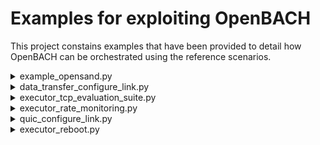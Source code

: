 Examples for exploiting OpenBACH
==================================================

This project constains examples that have been provided to detail how OpenBACH can be orchestrated using the reference scenarios.

<details><summary>example_opensand.py</summary>

This scenarios enables to configure the entities and run a full OpenSAND test.
It is based on the scenarios opensand_net_conf, opensand_satcom_conf and opensand_run.

#### Step-by-step description of the scenario :
    1. Parse the paths of the configuration files entered in the parameters
    2. Send those files to the OpenBACH Controller
    3. Launch opensand_net_conf to create and set the necessary bridges and TAP interfaces inside the ground entities (GWs and STs)
    4. Launch opensand_satcom_conf to push all the configuration files from the controller to each corresponding entity
    5. Launch opensand_run to run an OpenSAND test (start the entities and start the OpenSAND services)
    6. Launch opensand_net_conf to clean the network configuration 


#### Some words about the helper functions used in this example :
    - The function 'send_files_to_controller' is used to send the configuration files from the local machine to the controller (step 2)
    - The function '_extract_config_filepath' allows to get the configuration file inside the entity (step 5)


#### Parameters description :
  A detailed description of the parameters with examples is available in [OpenSAND documentation][1]
ollowing link:

  Note : if a configuration files is not set, the entity will load the one saved at :
  /etc/opensand/{infrastructure,topology,profile}.xml to run OpenSAND


#### Generated test reports:
    - The evolution of the the MODCOD used by the GW(s) and the ST(s)
    - The evolution of the throughput from the Satellite (kbps)
    - The CDF of the throughput from the Satellite (kbps)

</details>

<details><summary>data_transfer_configure_link.py</summary>
TBD
</details>

<details><summary>executor_tcp_evaluation_suite.py</summary>
TBD
</details>

<details><summary>executor_rate_monitoring.py</summary>
TBD
</details>

<details><summary>quic_configure_link.py</summary>
TBD
</details>

<details><summary>executor_reboot.py</summary>
TBD
</details>

[1]: https://github.com/CNES/opensand/

